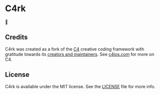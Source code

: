 # C4rk

:construction:

## Credits

C4rk was created as a fork of the [C4](https://github.com/C4Labs/C4iOS) creative coding framework with gratitude towards its [creators and maintainers](https://github.com/C4Labs/C4iOS/blob/cf2bb3060c12465f22efb37f4f28ac53742fa317/C4.podspec#L13). See [c4ios.com](https://c4ios.com) for more on C4.

## License

C4rk is available under the MIT license. See the [LICENSE](https://raw.githubusercontent.com/hkellaway/C4rk/main/LICENSE) file for more info.